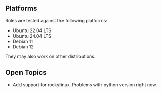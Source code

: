 Platforms
--------------
Roles are tested against the following platforms:

* Ubuntu 22.04 LTS
* Ubuntu 24.04 LTS
* Debian 11
* Debian 12

They may also work on other distributions.

Open Topics
--------------
* Add support for rockylinux. Problems with python version right now.